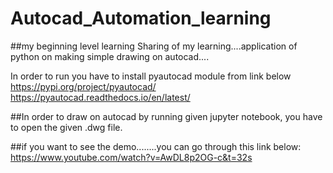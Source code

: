 # Autocad_Automation_learning
##my beginning level learning
Sharing of my learning....application of python on making simple drawing on autocad....

In order to run you have to install pyautocad module from link below
https://pypi.org/project/pyautocad/
https://pyautocad.readthedocs.io/en/latest/


##In order to draw on autocad by running given jupyter notebook, you have to open the given .dwg file.

##if you want to see the demo........you can go through this link below:
https://www.youtube.com/watch?v=AwDL8p2OG-c&t=32s

